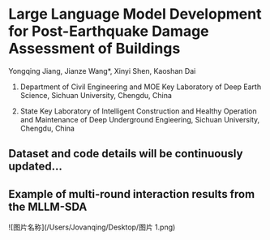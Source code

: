 # Large Language Model Development for Post-Earthquake Damage Assessment of Buildings

Yongqing Jiang, Jianze Wang*, Xinyi Shen, Kaoshan Dai

1. Department of Civil Engineering and MOE Key Laboratory of Deep Earth Science, Sichuan University, Chengdu, China

2. State Key Laboratory of Intelligent Construction and Healthy Operation and Maintenance of Deep Underground Engieering, Sichuan University, Chengdu, China

## Dataset and code details will be continuously updated...

## Example of multi-round interaction results from the MLLM-SDA

![图片名称](/Users/Jovanqing/Desktop/图片 1.png)  
